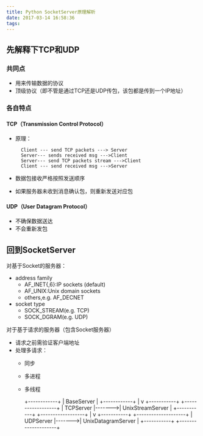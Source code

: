 ```yaml
---
title: Python SocketServer原理解析
date: 2017-03-14 16:58:36
tags:
---
```


## 先解释下TCP和UDP
### 共同点

 - 用来传输数据的协议
 - 顶级协议（即不管是通过TCP还是UDP传包，该包都是传到一个IP地址）

### 各自特点
#### TCP（Transmission Control Protocol）
- 原理：

        Client --- send TCP packets ---> Server
        Server--- sends received msg --->Client
        Server--- send TCP packets stream --->Client
        Client --- send received msg --->Server
         
- 数据包接收严格按照发送顺序
- 如果服务器未收到消息确认包，则重新发送对应包

#### UDP（User Datagram Protocol）
- 不确保数据送达
- 不会重新发包

## 回到SocketServer
对基于Socket的服务器：

 - address family
   - AF_INET{,6}:IP sockets (default)
   - AF_UNIX:Unix domain sockets
   - others,e.g. AF_DECNET
 - socket type
   - SOCK_STREAM(e.g. TCP)
   - SOCK_DGRAM(e.g. UDP)

对于基于请求的服务器（包含Socket服务器）

 - 请求之前需验证客户端地址
 - 处理多请求：
   - 同步
   - 多进程
   - 多线程

     +------------+
        | BaseServer |
        +------------+
              |
              v
        +-----------+        +------------------+
        | TCPServer |------->| UnixStreamServer |
        +-----------+        +------------------+
              |
              v
        +-----------+        +--------------------+
        | UDPServer |------->| UnixDatagramServer |
        +-----------+        +--------------------+


    
    




